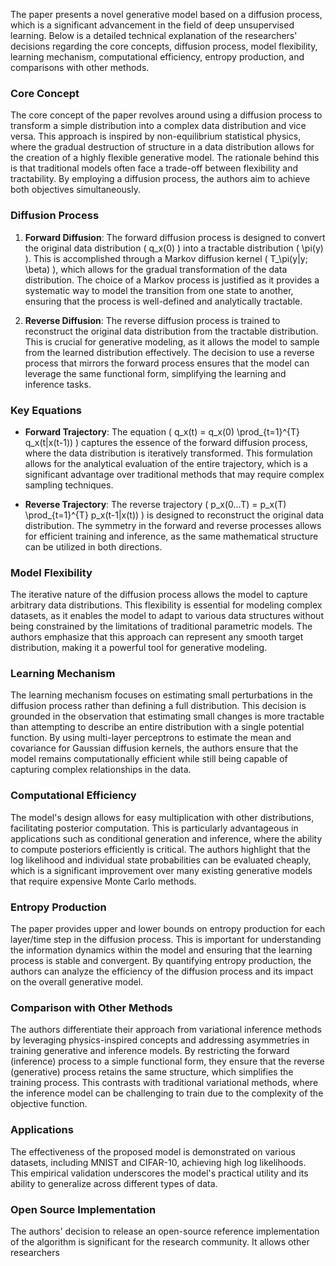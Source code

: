 The paper presents a novel generative model based on a diffusion process, which is a significant advancement in the field of deep unsupervised learning. Below is a detailed technical explanation of the researchers' decisions regarding the core concepts, diffusion process, model flexibility, learning mechanism, computational efficiency, entropy production, and comparisons with other methods.

### Core Concept
The core concept of the paper revolves around using a diffusion process to transform a simple distribution into a complex data distribution and vice versa. This approach is inspired by non-equilibrium statistical physics, where the gradual destruction of structure in a data distribution allows for the creation of a highly flexible generative model. The rationale behind this is that traditional models often face a trade-off between flexibility and tractability. By employing a diffusion process, the authors aim to achieve both objectives simultaneously.

### Diffusion Process
1. **Forward Diffusion**: The forward diffusion process is designed to convert the original data distribution \( q_x(0) \) into a tractable distribution \( \pi(y) \). This is accomplished through a Markov diffusion kernel \( T_\pi(y|y; \beta) \), which allows for the gradual transformation of the data distribution. The choice of a Markov process is justified as it provides a systematic way to model the transition from one state to another, ensuring that the process is well-defined and analytically tractable.

2. **Reverse Diffusion**: The reverse diffusion process is trained to reconstruct the original data distribution from the tractable distribution. This is crucial for generative modeling, as it allows the model to sample from the learned distribution effectively. The decision to use a reverse process that mirrors the forward process ensures that the model can leverage the same functional form, simplifying the learning and inference tasks.

### Key Equations
- **Forward Trajectory**: The equation \( q_x(t) = q_x(0) \prod_{t=1}^{T} q_x(t|x(t-1)) \) captures the essence of the forward diffusion process, where the data distribution is iteratively transformed. This formulation allows for the analytical evaluation of the entire trajectory, which is a significant advantage over traditional methods that may require complex sampling techniques.

- **Reverse Trajectory**: The reverse trajectory \( p_x(0...T) = p_x(T) \prod_{t=1}^{T} p_x(t-1|x(t)) \) is designed to reconstruct the original data distribution. The symmetry in the forward and reverse processes allows for efficient training and inference, as the same mathematical structure can be utilized in both directions.

### Model Flexibility
The iterative nature of the diffusion process allows the model to capture arbitrary data distributions. This flexibility is essential for modeling complex datasets, as it enables the model to adapt to various data structures without being constrained by the limitations of traditional parametric models. The authors emphasize that this approach can represent any smooth target distribution, making it a powerful tool for generative modeling.

### Learning Mechanism
The learning mechanism focuses on estimating small perturbations in the diffusion process rather than defining a full distribution. This decision is grounded in the observation that estimating small changes is more tractable than attempting to describe an entire distribution with a single potential function. By using multi-layer perceptrons to estimate the mean and covariance for Gaussian diffusion kernels, the authors ensure that the model remains computationally efficient while still being capable of capturing complex relationships in the data.

### Computational Efficiency
The model's design allows for easy multiplication with other distributions, facilitating posterior computation. This is particularly advantageous in applications such as conditional generation and inference, where the ability to compute posteriors efficiently is critical. The authors highlight that the log likelihood and individual state probabilities can be evaluated cheaply, which is a significant improvement over many existing generative models that require expensive Monte Carlo methods.

### Entropy Production
The paper provides upper and lower bounds on entropy production for each layer/time step in the diffusion process. This is important for understanding the information dynamics within the model and ensuring that the learning process is stable and convergent. By quantifying entropy production, the authors can analyze the efficiency of the diffusion process and its impact on the overall generative model.

### Comparison with Other Methods
The authors differentiate their approach from variational inference methods by leveraging physics-inspired concepts and addressing asymmetries in training generative and inference models. By restricting the forward (inference) process to a simple functional form, they ensure that the reverse (generative) process retains the same structure, which simplifies the training process. This contrasts with traditional variational methods, where the inference model can be challenging to train due to the complexity of the objective function.

### Applications
The effectiveness of the proposed model is demonstrated on various datasets, including MNIST and CIFAR-10, achieving high log likelihoods. This empirical validation underscores the model's practical utility and its ability to generalize across different types of data.

### Open Source Implementation
The authors' decision to release an open-source reference implementation of the algorithm is significant for the research community. It allows other researchers